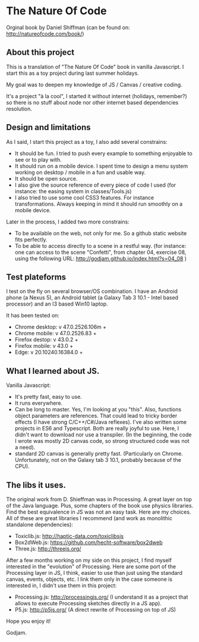# The Nature Of Code 
Orginal book by Daniel Shiffman (can be found on: http://natureofcode.com/book/)

## About this project
This is a translation of "The Nature Of Code" book in vanilla Javascript. I start this as a toy project during last summer holidays.

My goal was to deepen my knowledge of JS / Canvas / creative coding.

It's a project "à la cool", I started it without internet (holidays, remember?) so there is no stuff about node nor other internet based dependencies resolution.

## Design and limitations
As I said, I start this project as a toy, I also add several constrains: 
- It should be fun. I tried to push every example to something enjoyable to see or to play with.
- It should run on a mobile device. I spent time to design a menu system working on desktop / mobile in a fun and usable way. 
- It should be open source.
- I also give the source reference of every piece of code I used (for instance: the easing system in classes/Tools.js)
- I also tried to use some cool CSS3 features. For instance transformations. Always keeping in mind it should run smoothly on a mobile device.

Later in the process, I added two more constrains:
- To be available on the web, not only for me. So a github static website fits perfectly.
- To be able to access directly to a scene in a restful way. (for instance: one can access to the scene "Confetti", from chapter 04, exercise 08, using the following URL: http://godjam.github.io/index.html?s=04_08 )


## Test plateforms
I test on the fly on several browser/OS combination.
I have an Android phone (a Nexus 5), an Android tablet (a Galaxy Tab 3 10.1 - Intel based processor) and an I3 based Win10 laptop.

It has been tested on:
- Chrome desktop: v 47.0.2526.106m +
- Chrome mobile: v 47.0.2526.83 +
- Firefox destop: v 43.0.2 +
- Firefox mobile: v 43.0 +
- Edge: v 20.10240.16384.0 +

## What I learned about JS.
Vanilla Javascript: 
- It's pretty fast, easy to use.
- It runs everywhere.
- Can be long to master. Yes, I'm looking at you "this". Also, functions object parameters are references. That could lead to tricky border effects (I have strong C/C++/C#/Java reflexes). I've also written some projects in ES6 and Typescript. Both are really joyful to use. Here, I didn't want to download nor use a transpiler. (In the beginning, the code I wrote was mostly 2D canvas code, so strong structured code was not a need).
- standard 2D canvas is generally pretty fast. (Particularly on Chrome. Unfortunately, not on the Galaxy tab 3 10.1, probably because of the CPU).

## The libs it uses.
The original work from D. Shieffman was in Processing. A great layer on top of the Java language. Plus, some chapters of the book use physics libraries.
Find the best equivalence in JS was not an easy task. Here are my choices.
All of these are great libraries I recommend (and work as monolithic standalone dependencies): 
- Toxiclib.js: http://haptic-data.com/toxiclibsjs 
- Box2dWeb.js: https://github.com/hecht-software/box2dweb
- Three.js: http://threejs.org/
    
After a few months working on my side on this project, I find myself interested in the "evolution" of Processing.
Here are some port of the Processing layer in JS, I think, easier to use than just using the standard canvas, events, objects, etc.
I link them only in the case someone is interested in, I didn't use them in this project:
- Processing.js: http://processingjs.org/ (I understand it as a project that allows to execute Processing sketches directly in a JS app).
- P5.js: http://p5js.org/ (A direct rewrite of Processing on top of JS)


Hope you enjoy it!

Godjam.
